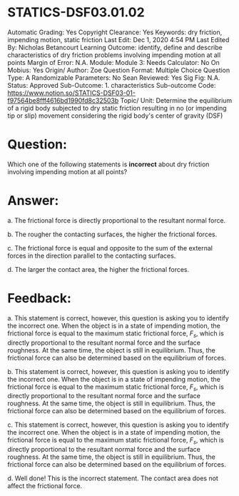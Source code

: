 # STATICS-DSF03.01.02

Automatic Grading: Yes
Copyright Clearance: Yes
Keywords: dry friction, impending motion, static friction
Last Edit: Dec 1, 2020 4:54 PM
Last Edited By: Nicholas Betancourt
Learning Outcome: identify, define and describe characteristics of dry friction problems involving impending motion at all points
Margin of Error: N.A.
Module: Module 3:
Needs Calculator: No
On Mobius: Yes
Origin/ Author: Zoe
Question Format: Multiple Choice
Question Type: A
Randomizable Parameters: No
Sean Reviewed: Yes
Sig Fig: N.A.
Status: Approved
Sub-Outcome: 1. characteristics
Sub-outcome Code: https://www.notion.so/STATICS-DSF03-01-f97564be8fff4616bd1990fd8c32503b
Topic/ Unit: Determine the equilibrium of a rigid body subjected to dry static friction resulting in no (or impending tip or slip) movement considering the rigid body's center of gravity (DSF)

# Question:

Which one of the following statements is **incorrect** about dry friction involving impending motion at all points?

# Answer:

a. The frictional force is directly proportional to the resultant normal force.

b. The rougher the contacting surfaces, the higher the frictional forces. 

c. The frictional force is equal and opposite to the sum of the external forces in the direction parallel to the contacting surfaces.

d. The larger the contact area, the higher the frictional forces. 

# Feedback:

a. This statement is correct, however, this question is asking you to identify the incorrect one. When the object is in a state of impending motion, the frictional force is equal to the maximum static frictional force, $F_s$, which is directly proportional to the resultant normal force and the surface roughness. At the same time, the object is still in equilibrium. Thus, the frictional force can also be determined based on the equilibrium of forces. 

b. This statement is correct, however, this question is asking you to identify the incorrect one. When the object is in a state of impending motion, the frictional force is equal to the maximum static frictional force, $F_s$, which is directly proportional to the resultant normal force and the surface roughness. At the same time, the object is still in equilibrium. Thus, the frictional force can also be determined based on the equilibrium of forces. 

c. This statement is correct, however, this question is asking you to identify the incorrect one. When the object is in a state of impending motion, the frictional force is equal to the maximum static frictional force, $F_s$, which is directly proportional to the resultant normal force and the surface roughness. At the same time, the object is still in equilibrium. Thus, the frictional force can also be determined based on the equilibrium of forces. 

d. Well done! This is the incorrect statement. The contact area does not affect the frictional force.